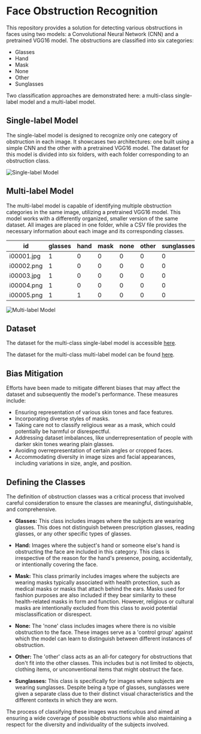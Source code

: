 # Face Obstruction Recognition

This repository provides a solution for detecting various obstructions in faces using two models: a Convolutional Neural Network (CNN) and a pretrained VGG16 model. The obstructions are classified into six categories:

- Glasses
- Hand
- Mask
- None
- Other
- Sunglasses

Two classification approaches are demonstrated here: a multi-class single-label model and a multi-label model.

## Single-label Model

The single-label model is designed to recognize only one category of obstruction in each image. It showcases two architectures: one built using a simple CNN and the other with a pretrained VGG16 model. The dataset for this model is divided into six folders, with each folder corresponding to an obstruction class.

![Single-label Model](https://github.com/Ultr0x/Face-X/assets/50329232/d6ad2540-4d01-4f9d-91a5-2895ee27819b)

## Multi-label Model

The multi-label model is capable of identifying multiple obstruction categories in the same image, utilizing a pretrained VGG16 model. This model works with a differently organized, smaller version of the same dataset. All images are placed in one folder, while a CSV file provides the necessary information about each image and its corresponding classes.

| id | glasses | hand | mask | none | other | sunglasses |
| --- | --- | --- | --- | --- | --- | --- |
| i00001.jpg | 1 | 0 | 0 | 0 | 0 | 0 |
| i00002.png | 1 | 0 | 0 | 0 | 0 | 0 |
| i00003.jpg | 1 | 0 | 0 | 0 | 0 | 0 |
| i00004.png | 1 | 0 | 0 | 0 | 0 | 0 |
| i00005.png | 1 | 1 | 0 | 0 | 0 | 0 |

![Multi-label Model](https://github.com/Ultr0x/Face-X/assets/50329232/846884bf-9179-47af-b4ba-f52198e37311)

## Dataset

The dataset for the multi-class single-label model is accessible [here](https://www.kaggle.com/datasets/janwidziski/face-obstructions).

The dataset for the multi-class multi-label model can be found [here](https://www.kaggle.com/datasets/janwidziski/face-obstructions-multilabel).

## Bias Mitigation

Efforts have been made to mitigate different biases that may affect the dataset and subsequently the model's performance. These measures include:

- Ensuring representation of various skin tones and face features.
- Incorporating diverse styles of masks.
- Taking care not to classify religious wear as a mask, which could potentially be harmful or disrespectful.
- Addressing dataset imbalances, like underrepresentation of people with darker skin tones wearing plain glasses.
- Avoiding overrepresentation of certain angles or cropped faces.
- Accommodating diversity in image sizes and facial appearances, including variations in size, angle, and position.

## Defining the Classes

The definition of obstruction classes was a critical process that involved careful consideration to ensure the classes are meaningful, distinguishable, and comprehensive.

- **Glasses:** This class includes images where the subjects are wearing glasses. This does not distinguish between prescription glasses, reading glasses, or any other specific types of glasses.

- **Hand:** Images where the subject's hand or someone else's hand is obstructing the face are included in this category. This class is irrespective of the reason for the hand's presence, posing, accidentally, or intentionally covering the face.

- **Mask:** This class primarily includes images where the subjects are wearing masks typically associated with health protection, such as medical masks or masks that attach behind the ears. Masks used for fashion purposes are also included if they bear similarity to these health-related masks in form and function. However, religious or cultural masks are intentionally excluded from this class to avoid potential misclassification or disrespect.

- **None:** The 'none' class includes images where there is no visible obstruction to the face. These images serve as a 'control group' against which the model can learn to distinguish between different instances of obstruction.

- **Other:** The 'other' class acts as an all-for category for obstructions that don't fit into the other classes. This includes but is not limited to objects, clothing items, or unconventional items that might obstruct the face.

- **Sunglasses:** This class is specifically for images where subjects are wearing sunglasses. Despite being a type of glasses, sunglasses were given a separate class due to their distinct visual characteristics and the different contexts in which they are worn.

The process of classifying these images was meticulous and aimed at ensuring a wide coverage of possible obstructions while also maintaining a respect for the diversity and individuality of the subjects involved.


